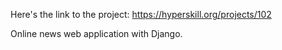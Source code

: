 Here's the link to the project: https://hyperskill.org/projects/102

Online news web application with Django.
